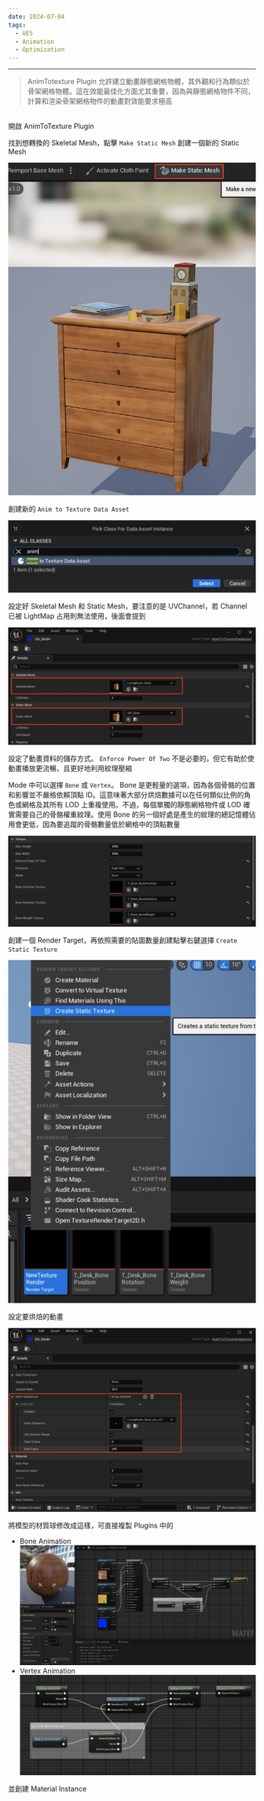 ```yaml
---
date: 2024-07-04
tags:
  - UE5
  - Animation
  - Optimization
---
```

---
>AnimTotexture Plugin 允許建立動畫靜態網格物體，其外觀和行為類似於骨架網格物體。這在效能最佳化方面尤其重要，因為與靜態網格物件不同，計算和渲染骨架網格物件的動畫對效能要求極高

<br>
開啟 AnimToTexture Plugin

找到想轉換的 Skeletal Mesh，點擊 `Make Static Mesh` 創建一個新的 Static Mesh

![screenshot 2024-07-13 at 11.54.51 AM|500](https://raw.githubusercontent.com/agin0634/DuriShen_DevNote/main/Archives/Images/screenshot%202024-07-13%20at%2011.54.51%20AM.jpg)

創建新的 `Anim to Texture Data Asset`

![screenshot 2024-07-13 at 11.56.57 AM](https://raw.githubusercontent.com/agin0634/DuriShen_DevNote/main/Archives/Images/screenshot%202024-07-13%20at%2011.56.57%20AM.jpg)

設定好 Skeletal Mesh 和 Static Mesh，要注意的是 UVChannel，若 Channel 已被 LightMap 占用則無法使用，後面會提到

![screenshot 2024-07-13 at 11.58.24 AM](https://raw.githubusercontent.com/agin0634/DuriShen_DevNote/main/Archives/Images/screenshot%202024-07-13%20at%2011.58.24%20AM.jpg)

設定了動畫資料的儲存方式。 `Enforce Power Of Two` 不是必要的，但它有助於使動畫播放更流暢，且更好地利用紋理壓縮

Mode 中可以選擇 `Bone` 或 `Vertex`。 Bone 是更輕量的選項，因為各個骨骼的位置和影響並不嚴格依賴頂點 ID。這意味著大部分烘焙數據可以在任何類似比例的角色或網格及其所有 LOD 上重複使用。不過，每個單獨的靜態網格物件或 LOD 確實需要自己的骨骼權重紋理。使用 Bone 的另一個好處是產生的紋理的總記憶體佔用會更低，因為要追蹤的骨骼數量低於網格中的頂點數量

![screenshot 2024-07-13 at 12.00.47 PM](https://raw.githubusercontent.com/agin0634/DuriShen_DevNote/main/Archives/Images/screenshot%202024-07-13%20at%2012.00.47%20PM.jpg)

創建一個 Render Target，再依照需要的貼圖數量創建點擊右鍵選擇 `Create Static Texture`

![screenshot 2024-07-13 at 12.01.53 PM|500](https://raw.githubusercontent.com/agin0634/DuriShen_DevNote/main/Archives/Images/screenshot%202024-07-13%20at%2012.01.53%20PM.jpg)

設定要烘焙的動畫

![screenshot 2024-07-13 at 12.02.41 PM](https://raw.githubusercontent.com/agin0634/DuriShen_DevNote/main/Archives/Images/screenshot%202024-07-13%20at%2012.02.41%20PM.jpg)

將模型的材質球修改成這樣，可直接複製 Plugins 中的
- Bone Animation
  ![screenshot 2024-07-13 at 12.04.10 PM](https://raw.githubusercontent.com/agin0634/DuriShen_DevNote/main/Archives/Images/screenshot%202024-07-13%20at%2012.04.10%20PM.jpg)
- Vertex Animation
  ![screenshot 2024-07-13 at 12.05.09 PM](https://raw.githubusercontent.com/agin0634/DuriShen_DevNote/main/Archives/Images/screenshot%202024-07-13%20at%2012.05.09%20PM.jpg)

並創建 Material Instance



